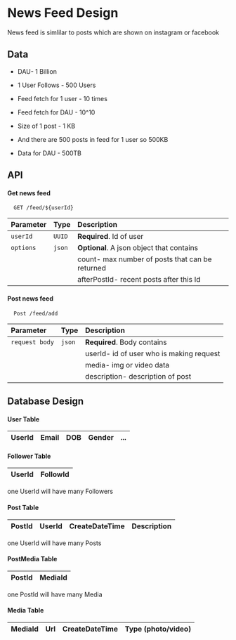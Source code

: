 # News Feed Design

News feed is simlilar to posts which are shown on instagram or facebook

## Data

- DAU- 1 Billion
- 1 User Follows - 500 Users
- Feed fetch for 1 user - 10 times
- Feed fetch for DAU - 10^10

- Size of 1 post - 1 KB
- And there are 500 posts in feed for 1 user so 500KB
- Data for DAU - 500TB

## API 

#### Get news feed

```http
  GET /feed/${userId}
```

| Parameter | Type     | Description                |
| :-------- | :------- | :------------------------- |
| `userId` | `UUID` | **Required**. Id of user |
| `options` | `json` | **Optional**. A json object that contains
| | | count- max number of posts that can be returned  |
| | | afterPostId- recent posts after this Id |


#### Post news feed

```http
  Post /feed/add
```

| Parameter | Type     | Description                       |
| :-------- | :------- | :-------------------------------- |
| `request body`      | `json` | **Required**. Body contains |
| | | userId- id of user who is making request |
| | | media- img or video data |
| | | description- description of post |

## Database Design 

#### User Table

| UserId | Email | DOB| Gender | ... |
| :---  | :--- | :----| :---   | :--- |

#### Follower Table

| UserId | FollowId | 
| :---  | :--- | 

one UserId will have many Followers

#### Post Table

| PostId | UserId | CreateDateTime| Description | 
| :---  | :--- | :----| :---- |

one UserId will have many Posts

#### PostMedia Table

| PostId | MediaId |
| :---  | :--- | 

one PostId will have many Media

#### Media Table

| MediaId | Url | CreateDateTime| Type (photo/video) | 
| :---  | :--- | :----| :---- |


